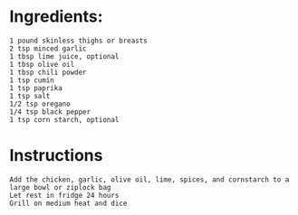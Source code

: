 # Ingredients:
	1 pound skinless thighs or breasts
	2 tsp minced garlic
	1 tbsp lime juice, optional
	1 tbsp olive oil
	1 tbsp chili powder
	1 tsp cumin
	1 tsp paprika
	1 tsp salt
	1/2 tsp oregano
	1/4 tsp black pepper
	1 tsp corn starch, optional 

# Instructions
	Add the chicken, garlic, olive oil, lime, spices, and cornstarch to a large bowl or ziplock bag
	Let rest in fridge 24 hours
	Grill on medium heat and dice
	